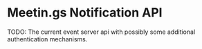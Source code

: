 Meetin.gs Notification API
===========

TODO: The current event server api with possibly some additional authentication mechanisms.

